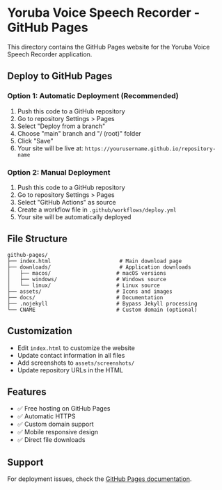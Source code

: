 # Yoruba Voice Speech Recorder - GitHub Pages

This directory contains the GitHub Pages website for the Yoruba Voice Speech Recorder application.

## Deploy to GitHub Pages

### Option 1: Automatic Deployment (Recommended)
1. Push this code to a GitHub repository
2. Go to repository Settings > Pages
3. Select "Deploy from a branch"
4. Choose "main" branch and "/ (root)" folder
5. Click "Save"
6. Your site will be live at: `https://yourusername.github.io/repository-name`

### Option 2: Manual Deployment
1. Push this code to a GitHub repository
2. Go to repository Settings > Pages
3. Select "GitHub Actions" as source
4. Create a workflow file in `.github/workflows/deploy.yml`
5. Your site will be automatically deployed

## File Structure
```
github-pages/
├── index.html                      # Main download page
├── downloads/                      # Application downloads
│   ├── macos/                     # macOS versions
│   ├── windows/                   # Windows source
│   └── linux/                     # Linux source
├── assets/                        # Icons and images
├── docs/                          # Documentation
├── .nojekyll                      # Bypass Jekyll processing
└── CNAME                          # Custom domain (optional)
```

## Customization
- Edit `index.html` to customize the website
- Update contact information in all files
- Add screenshots to `assets/screenshots/`
- Update repository URLs in the HTML

## Features
- ✅ Free hosting on GitHub Pages
- ✅ Automatic HTTPS
- ✅ Custom domain support
- ✅ Mobile responsive design
- ✅ Direct file downloads

## Support
For deployment issues, check the [GitHub Pages documentation](https://docs.github.com/en/pages).
